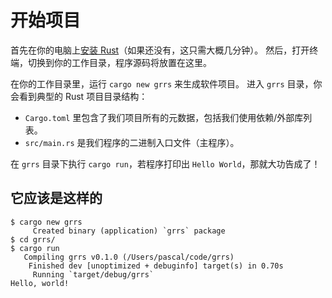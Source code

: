 # 开始项目

首先在你的电脑上[安装 Rust]（如果还没有，这只需大概几分钟）。
然后，打开终端，切换到你的工作目录，程序源码将放置在这里。

[安装 Rust]: https://www.rust-lang.org/tools/install

在你的工作目录里，运行 `cargo new grrs` 来生成软件项目。
进入 `grrs` 目录，你会看到典型的 Rust 项目目录结构：

- `Cargo.toml` 里包含了我们项目所有的元数据，包括我们使用依赖/外部库列表。
- `src/main.rs` 是我们程序的二进制入口文件（主程序）。

在 `grrs` 目录下执行 `cargo run`，若程序打印出 `Hello World`，那就大功告成了！

## 它应该是这样的

```console
$ cargo new grrs
     Created binary (application) `grrs` package
$ cd grrs/
$ cargo run
   Compiling grrs v0.1.0 (/Users/pascal/code/grrs)
    Finished dev [unoptimized + debuginfo] target(s) in 0.70s
     Running `target/debug/grrs`
Hello, world!
```
